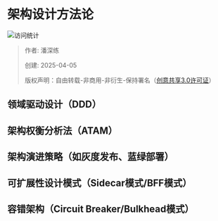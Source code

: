 # 架构设计方法论

![访问统计](https://visitor-badge.glitch.me/badge?page_id=senlypan.qa.06-architecture-methodology&left_color=blue&right_color=red)

> 作者: 潘深练
>
> 创建: 2025-04-05
>
> 版权声明：自由转载-非商用-非衍生-保持署名（[创意共享3.0许可证](https://creativecommons.org/licenses/by-nc-nd/3.0/deed.zh)）


## 领域驱动设计（DDD）

## 架构权衡分析法（ATAM）

## 架构演进策略（如灰度发布、蓝绿部署）

## 可扩展性设计模式（Sidecar模式/BFF模式）

## 容错架构（Circuit Breaker/Bulkhead模式）